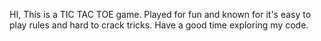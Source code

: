 HI, This is a TIC TAC TOE game. Played for fun and known for it's easy to play rules and hard to crack tricks. Have a good time exploring my code.
